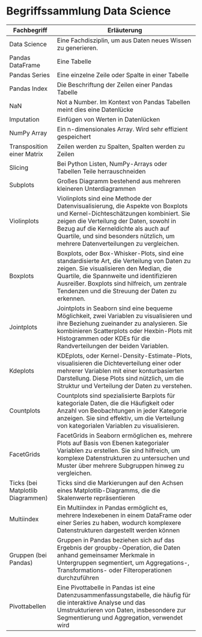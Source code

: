 # Begriffssammlung Data Science

| Fachbegriff                          | Erläuterung                                                                                                                          |
|----------------------|--------------------------------------------------------------------------------------------------------------------------------------|
| Data Science         | Eine Fachdisziplin, um aus Daten neues Wissen zu generieren.                                                                         |
| Pandas DataFrame     | Eine Tabelle |
| Pandas Series        | Eine einzelne Zeile oder Spalte in einer Tabelle |
| Pandas Index         | Die Beschriftung der Zeilen einer Pandas Tabelle |
| NaN                  | Not a Number. Im Kontext von Pandas Tabellen meint dies eine Datenlücke |
| Imputation           | Einfügen von Werten in Datenlücken |
| NumPy Array          | Ein n-dimensionales Array. Wird sehr effizient gespeichert |
| Transposition einer Matrix | Zeilen werden zu Spalten, Spalten werden zu Zeilen   |
| Slicing              | Bei Python Listen, NumPy-Arrays oder Tabellen Teile herrauschneiden |
| Subplots             | Großes Diagramm bestehend aus mehreren kleineren Unterdiagrammen |
| Violinplots   | Violinplots sind eine Methode der Datenvisualisierung, die Aspekte von Boxplots und Kernel-Dichteschätzungen kombiniert. Sie zeigen die Verteilung der Daten, sowohl in Bezug auf die Kerneldichte als auch auf Quartile, und sind besonders nützlich, um mehrere Datenverteilungen zu vergleichen. |
| Boxplots      | Boxplots, oder Box-Whisker-Plots, sind eine standardisierte Art, die Verteilung von Daten zu zeigen. Sie visualisieren den Median, die Quartile, die Spannweite und identifizieren Ausreißer. Boxplots sind hilfreich, um zentrale Tendenzen und die Streuung der Daten zu erkennen. |
| Jointplots    | Jointplots in Seaborn sind eine bequeme Möglichkeit, zwei Variablen zu visualisieren und ihre Beziehung zueinander zu analysieren. Sie kombinieren Scatterplots oder Hexbin-Plots mit Histogrammen oder KDEs für die Randverteilungen der beiden Variablen. |
| Kdeplots      | KDEplots, oder Kernel-Density-Estimate-Plots, visualisieren die Dichteverteilung einer oder mehrerer Variablen mit einer konturbasierten Darstellung. Diese Plots sind nützlich, um die Struktur und Verteilung der Daten zu verstehen. |
| Countplots    | Countplots sind spezialisierte Barplots für kategoriale Daten, die die Häufigkeit oder Anzahl von Beobachtungen in jeder Kategorie anzeigen. Sie sind effektiv, um die Verteilung von kategorialen Variablen zu visualisieren. |
| FacetGrids    | FacetGrids in Seaborn ermöglichen es, mehrere Plots auf Basis von Ebenen kategorialer Variablen zu erstellen. Sie sind hilfreich, um komplexe Datenstrukturen zu untersuchen und Muster über mehrere Subgruppen hinweg zu vergleichen. |
| Ticks (bei Matplotlib Diagrammen) | Ticks sind die Markierungen auf den Achsen eines Matplotlib-Diagramms, die die Skalenwerte repräsentieren |
| Multiindex | Ein Multiindex in Pandas ermöglicht es, mehrere Indexebenen in einem DataFrame oder einer Series zu haben, wodurch komplexere Datenstrukturen dargestellt werden können |
| Gruppen (bei Pandas) | Gruppen in Pandas beziehen sich auf das Ergebnis der groupby-Operation, die Daten anhand gemeinsamer Merkmale in Untergruppen segmentiert, um Aggregations-, Transformations- oder Filteroperationen durchzuführen |
| Pivottabellen | Eine Pivottabelle in Pandas ist eine Datenzusammenfassungstabelle, die häufig für die interaktive Analyse und das Umstrukturieren von Daten, insbesondere zur Segmentierung und Aggregation, verwendet wird |